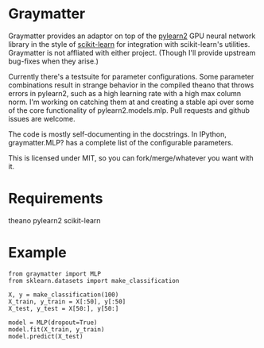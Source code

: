 Graymatter
==========
Graymatter provides an adaptor on top of the [pylearn2](deeplearning.net/software/pylearn2/)
GPU neural network library in the style of [scikit-learn](http://scikit-learn.org/stable/)
for integration with scikit-learn's utilities. Graymatter is not affliated with
either project. (Though I'll provide upstream bug-fixes when they arise.)

Currently there's a testsuite for parameter configurations. Some parameter
combinations result in strange behavior in the compiled theano that throws
errors in pylearn2, such as a high learning rate with a high max column norm.
I'm working on catching them at and creating a stable api over some of the core
functionality of pylearn2.models.mlp. Pull requests and github issues are welcome.

The code is mostly self-documenting in the docstrings. In IPython,
graymatter.MLP? has a complete list of the configurable parameters.

This is licensed under MIT, so you can fork/merge/whatever you want with it.

Requirements
============
theano
pylearn2
scikit-learn

Example
=======
    from graymatter import MLP
    from sklearn.datasets import make_classification

    X, y = make_classification(100)
    X_train, y_train = X[:50], y[:50]
    X_test, y_test = X[50:], y[50:]

    model = MLP(dropout=True)
    model.fit(X_train, y_train)
    model.predict(X_test)


